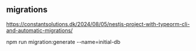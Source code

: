 ## migrations

https://constantsolutions.dk/2024/08/05/nestjs-project-with-typeorm-cli-and-automatic-migrations/

npm run migration:generate --name=initial-db
